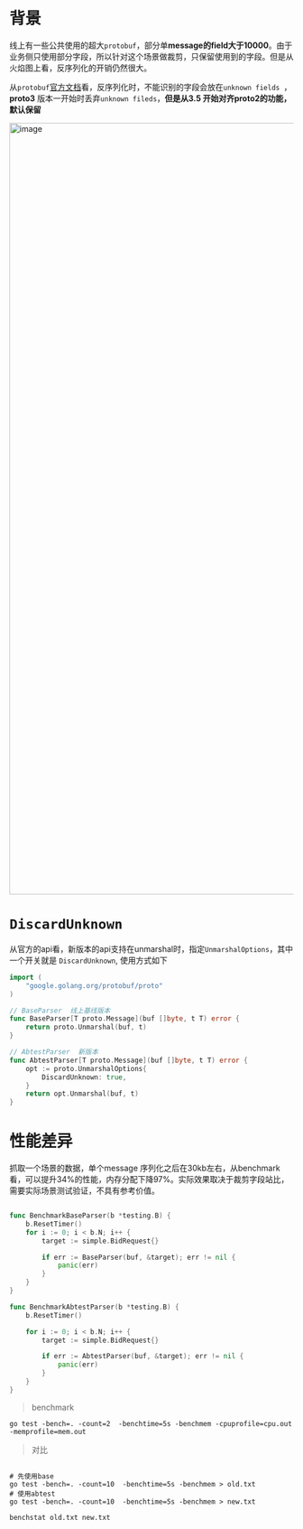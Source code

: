 # 背景

线上有一些公共使用的超大`protobuf`，部分单**message的field大于10000**。由于业务侧只使用部分字段，所以针对这个场景做裁剪，只保留使用到的字段。但是从火焰图上看，反序列化的开销仍然很大。

从`protobuf`[官方文档](https://protobuf.dev/programming-guides/proto3/#unknowns)看，反序列化时，不能识别的字段会放在`unknown fields `，**proto3** 版本一开始时丢弃`unknown fileds`，**但是从3.5 开始对齐proto2的功能，默认保留**

<img width="1367" alt="image" src="https://github.com/0x1042/0x1042.github.io/assets/7525242/9d3d3f4d-ff58-4b6b-a65c-ddd6eabbba58">

# `DiscardUnknown`

从官方的api看，新版本的api支持在unmarshal时，指定`UnmarshalOptions`，其中一个开关就是 `DiscardUnknown`, 使用方式如下 

```go
import (
	"google.golang.org/protobuf/proto"
)

// BaseParser  线上基线版本
func BaseParser[T proto.Message](buf []byte, t T) error {
	return proto.Unmarshal(buf, t)
}

// AbtestParser  新版本
func AbtestParser[T proto.Message](buf []byte, t T) error {
	opt := proto.UnmarshalOptions{
		DiscardUnknown: true,
	}
	return opt.Unmarshal(buf, t)
}

```

# 性能差异

抓取一个场景的数据，单个message 序列化之后在30kb左右，从benchmark看，可以提升34%的性能，内存分配下降97%。实际效果取决于裁剪字段站比，需要实际场景测试验证，不具有参考价值。

```go

func BenchmarkBaseParser(b *testing.B) {
	b.ResetTimer()
	for i := 0; i < b.N; i++ {
		target := simple.BidRequest{}

		if err := BaseParser(buf, &target); err != nil {
			panic(err)
		}
	}
}

func BenchmarkAbtestParser(b *testing.B) {
	b.ResetTimer()

	for i := 0; i < b.N; i++ {
		target := simple.BidRequest{}

		if err := AbtestParser(buf, &target); err != nil {
			panic(err)
		}
	}
}

```

> benchmark

```shell
go test -bench=. -count=2  -benchtime=5s -benchmem -cpuprofile=cpu.out -memprofile=mem.out
```

> 对比

```shell

# 先使用base 
go test -bench=. -count=10  -benchtime=5s -benchmem > old.txt
# 使用abtest 
go test -bench=. -count=10  -benchtime=5s -benchmem > new.txt

benchstat old.txt new.txt

```


